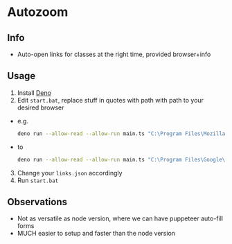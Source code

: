 # Autozoom

## Info
- Auto-open links for classes at the right time, provided browser+info

## Usage
1. Install [Deno](https://deno.land/#installation)
2. Edit `start.bat`, replace stuff in quotes with path with path to your desired browser
  - e.g.
    ```bash
    deno run --allow-read --allow-run main.ts "C:\Program Files\Mozilla Firefox\firefox.exe"
    ```
  - to 
    ```bash
    deno run --allow-read --allow-run main.ts "C:\Program Files\Google\Chrome\Application\chrome.exe"
    ```
3. Change your `links.json` accordingly
4. Run `start.bat`

## Observations
- Not as versatile as node version, where we can have puppeteer auto-fill forms
- MUCH easier to setup and faster than the node version
